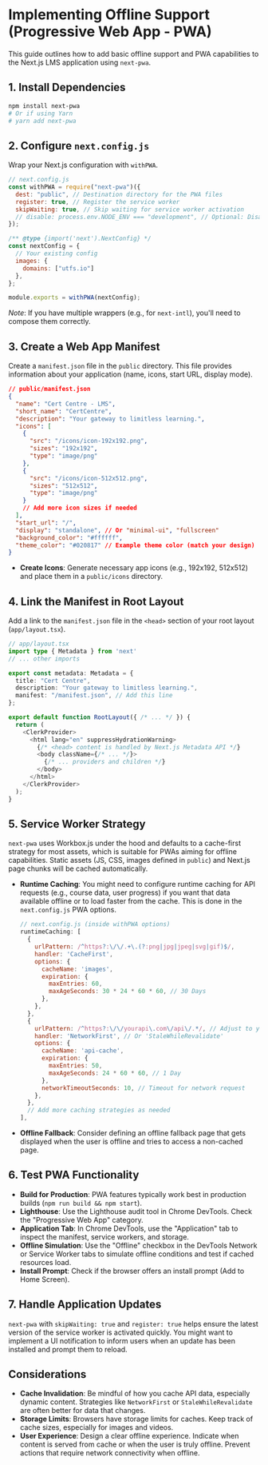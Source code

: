 # Implementing Offline Support (Progressive Web App - PWA)

This guide outlines how to add basic offline support and PWA capabilities to the Next.js LMS application using `next-pwa`.

## 1. Install Dependencies

```bash
npm install next-pwa
# Or if using Yarn
# yarn add next-pwa
```

## 2. Configure `next.config.js`

Wrap your Next.js configuration with `withPWA`.

```javascript
// next.config.js
const withPWA = require("next-pwa")({
  dest: "public", // Destination directory for the PWA files
  register: true, // Register the service worker
  skipWaiting: true, // Skip waiting for service worker activation
  // disable: process.env.NODE_ENV === "development", // Optional: Disable PWA in development
});

/** @type {import('next').NextConfig} */
const nextConfig = {
  // Your existing config
  images: {
    domains: ["utfs.io"]
  },
};

module.exports = withPWA(nextConfig);
```

*Note*: If you have multiple wrappers (e.g., for `next-intl`), you'll need to compose them correctly.

## 3. Create a Web App Manifest

Create a `manifest.json` file in the `public` directory. This file provides information about your application (name, icons, start URL, display mode).

```json
// public/manifest.json
{
  "name": "Cert Centre - LMS",
  "short_name": "CertCentre",
  "description": "Your gateway to limitless learning.",
  "icons": [
    {
      "src": "/icons/icon-192x192.png",
      "sizes": "192x192",
      "type": "image/png"
    },
    {
      "src": "/icons/icon-512x512.png",
      "sizes": "512x512",
      "type": "image/png"
    }
    // Add more icon sizes if needed
  ],
  "start_url": "/",
  "display": "standalone", // Or "minimal-ui", "fullscreen"
  "background_color": "#ffffff",
  "theme_color": "#020817" // Example theme color (match your design)
}
```

- **Create Icons**: Generate necessary app icons (e.g., 192x192, 512x512) and place them in a `public/icons` directory.

## 4. Link the Manifest in Root Layout

Add a link to the `manifest.json` file in the `<head>` section of your root layout (`app/layout.tsx`).

```typescript
// app/layout.tsx
import type { Metadata } from 'next'
// ... other imports

export const metadata: Metadata = {
  title: "Cert Centre",
  description: "Your gateway to limitless learning.",
  manifest: "/manifest.json", // Add this line
};

export default function RootLayout({ /* ... */ }) {
  return (
    <ClerkProvider>
      <html lang="en" suppressHydrationWarning>
        {/* <head> content is handled by Next.js Metadata API */}
        <body className={/* ... */}>
          {/* ... providers and children */}
        </body>
      </html>
    </ClerkProvider>
  );
}
```

## 5. Service Worker Strategy

`next-pwa` uses Workbox.js under the hood and defaults to a cache-first strategy for most assets, which is suitable for PWAs aiming for offline capabilities. Static assets (JS, CSS, images defined in `public`) and Next.js page chunks will be cached automatically.

- **Runtime Caching**: You might need to configure runtime caching for API requests (e.g., course data, user progress) if you want that data available offline or to load faster from the cache. This is done in the `next.config.js` PWA options.

  ```javascript
  // next.config.js (inside withPWA options)
  runtimeCaching: [
    {
      urlPattern: /^https?:\/\/.+\.(?:png|jpg|jpeg|svg|gif)$/,
      handler: 'CacheFirst',
      options: {
        cacheName: 'images',
        expiration: {
          maxEntries: 60,
          maxAgeSeconds: 30 * 24 * 60 * 60, // 30 Days
        },
      },
    },
    {
      urlPattern: /^https?:\/\/yourapi\.com\/api\/.*/, // Adjust to your API endpoints
      handler: 'NetworkFirst', // Or 'StaleWhileRevalidate'
      options: {
        cacheName: 'api-cache',
        expiration: {
          maxEntries: 50,
          maxAgeSeconds: 24 * 60 * 60, // 1 Day
        },
        networkTimeoutSeconds: 10, // Timeout for network request
      },
    },
    // Add more caching strategies as needed
  ],
  ```

- **Offline Fallback**: Consider defining an offline fallback page that gets displayed when the user is offline and tries to access a non-cached page.

## 6. Test PWA Functionality

- **Build for Production**: PWA features typically work best in production builds (`npm run build && npm start`).
- **Lighthouse**: Use the Lighthouse audit tool in Chrome DevTools. Check the "Progressive Web App" category.
- **Application Tab**: In Chrome DevTools, use the "Application" tab to inspect the manifest, service workers, and storage.
- **Offline Simulation**: Use the "Offline" checkbox in the DevTools Network or Service Worker tabs to simulate offline conditions and test if cached resources load.
- **Install Prompt**: Check if the browser offers an install prompt (Add to Home Screen).

## 7. Handle Application Updates

`next-pwa` with `skipWaiting: true` and `register: true` helps ensure the latest version of the service worker is activated quickly. You might want to implement a UI notification to inform users when an update has been installed and prompt them to reload.

## Considerations

- **Cache Invalidation**: Be mindful of how you cache API data, especially dynamic content. Strategies like `NetworkFirst` or `StaleWhileRevalidate` are often better for data that changes.
- **Storage Limits**: Browsers have storage limits for caches. Keep track of cache sizes, especially for images and videos.
- **User Experience**: Design a clear offline experience. Indicate when content is served from cache or when the user is truly offline. Prevent actions that require network connectivity when offline. 